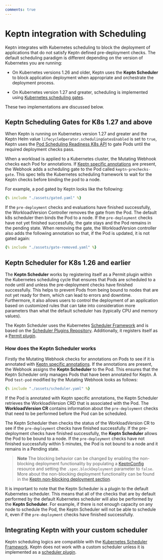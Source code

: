 ```yaml
---
comments: true
---
```


# Keptn integration with Scheduling

Keptn integrates with Kubernetes scheduling to block
the deployment of applications that do not satisfy Keptn defined pre-deployment checks.
The default scheduling paradigm is different
depending on the version of Kubernetes you are running:

* On Kubernetes versions 1.26 and older,
  Keptn uses the **Keptn Scheduler** to block application deployment when appropriate
  and orchestrate the deployment process.

* On Kubernetes version 1.27 and greater,
  scheduling is implemented using
  [Kubernetes scheduling gates](https://kubernetes.io/docs/concepts/scheduling-eviction/pod-scheduling-readiness/).

These two implementations are discussed below.

## Keptn Scheduling Gates for K8s 1.27 and above

When Keptn is running on Kubernetes version 1.27 and greater
and the Keptn Helm value `lifecycleOperator.schedulingGatesEnabled` is set to `true`,
Keptn uses the
[Pod Scheduling Readiness K8s API](https://kubernetes.io/docs/concepts/scheduling-eviction/pod-scheduling-readiness)
to gate Pods until the required deployment checks pass.

When a workload is applied to a Kubernetes cluster,
the Mutating Webhook checks each Pod for annotations.
If
[Keptn specific annotations](../guides/integrate.md#basic-annotations)
are present,
the Webhook adds a scheduling gate to the Pod called `keptn-prechecks-gate`.
This spec tells the Kubernetes scheduling framework
to wait for the Keptn checks before binding the pod to a node.

For example, a pod gated by Keptn looks like the following:

```yaml
{% include "./assets/gated.yaml" %}
```

If the `pre-deployment` checks and evaluations have finished successfully,
the WorkloadVersion Controller removes the gate from the Pod.
The default k8s scheduler then binds the Pod to a node.
If the `pre-deployment` checks have not yet finished successfully,
the gate stays and the Pod remains in the pending state.
When removing the gate,
the WorkloadVersion controller also adds the following annotation so that,
if the Pod is updated, it is not gated again:

```yaml
{% include "./assets/gate-removed.yaml" %}
```

## Keptn Scheduler for K8s 1.26 and earlier

The **Keptn Scheduler** works by registering itself as a Permit plugin within the Kubernetes
scheduling cycle that ensures that Pods are scheduled to a node until and unless the
pre-deployment checks have finished successfully.
This helps to prevent Pods from being bound to nodes that are not yet ready for them,
which can lead to errors and downtime.
Furthermore, it also allows users to control the deployment of an application based on
customized rules that can take into consideration more parameters than what the default
scheduler has (typically CPU and memory values).

The Keptn Scheduler uses the Kubernetes
[Scheduler Framework](https://kubernetes.io/docs/concepts/scheduling-eviction/scheduling-framework/) and is based on the
[Scheduler Plugins Repository](https://github.com/kubernetes-sigs/scheduler-plugins/tree/master).
Additionally, it registers itself as
a [Permit plugin](https://kubernetes.io/docs/concepts/scheduling-eviction/scheduling-framework/#permit).

### How does the Keptn Scheduler works

Firstly the Mutating Webhook checks for annotations on Pods to see if it is annotated with
[Keptn specific annotations](../guides/integrate.md#basic-annotations).
If the annotations are present, the Webhook assigns the **Keptn Scheduler** to the Pod.
This ensures that the Keptn Scheduler only manages Pods that have been annotated for Keptn.
A Pod `test-pod` modified by the Mutating Webhook looks as follows:

```yaml
{% include "./assets/scheduler.yaml" %}
```

If the Pod is annotated with Keptn specific annotations, the Keptn Scheduler retrieves
the WorkloadVersion CRD that is associated with the Pod.
The **WorkloadVersion CR** contains information about the `pre-deployment` checks that
need to be performed before the Pod can be scheduled.

The Keptn Scheduler then checks the status of the WorkloadVersion CR to see
if the `pre-deployment` checks have finished successfully.
If the pre-deployment checks have finished successfully, the **Keptn Scheduler** allows
the Pod to be bound to a node.
If the `pre-deployment` checks have not finished successfully within 5 minutes,
the Pod is not bound to a node and it remains in a Pending state.

> **Note**
The blocking behavior can be changed by enabling the non-blocking
deployment functionality by populating a
[KeptnConfig](../reference/crd-reference/config.md) resource and
setting the `.spec.blockDeployment` parameter to `false`.
More about the non-blocking deployment functionality
can be found in the
[Keptn non-blocking deployment section](./lifecycle-operator/keptn-non-blocking.md).

It is important to note that the Keptn Scheduler is a plugin to the default Kubernetes scheduler.
This means that all of the checks that are by default performed by the default Kubernetes scheduler
will also be performed by the **Keptn Scheduler**.
For example, if there is not enough capacity on any node to schedule the Pod,
the Keptn Scheduler will not be able to schedule it, even if the `pre-deployment`
checks have finished successfully.

## Integrating Keptn with your custom scheduler

Keptn scheduling logics are compatible with
the [Kubernetes Scheduler Framework](https://kubernetes.io/docs/concepts/scheduling-eviction/scheduling-framework/).
Keptn does not work with a custom scheduler unless it is implemented as
a [scheduler plugin](https://kubernetes.io/docs/concepts/scheduling-eviction/scheduling-framework/#plugin-configuration).

